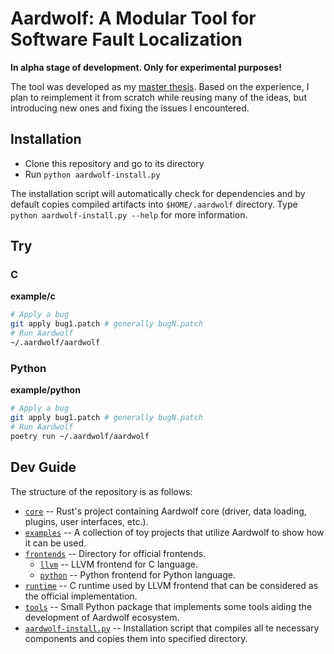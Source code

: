 # Aardwolf: A Modular Tool for Software Fault Localization

**In alpha stage of development. Only for experimental purposes!**

The tool was developed as my [master thesis](thesis.pdf).
Based on the experience, I plan to reimplement it from scratch while reusing many of the ideas, but introducing new ones and fixing the issues I encountered.

## Installation

* Clone this repository and go to its directory
* Run `python aardwolf-install.py`

The installation script will automatically check for dependencies and by default copies compiled artifacts into `$HOME/.aardwolf` directory.
Type `python aardwolf-install.py --help` for more information.

## Try

### C

**example/c**

```sh
# Apply a bug
git apply bug1.patch # generally bugN.patch
# Run Aardwolf
~/.aardwolf/aardwolf
```

### Python

**example/python**

```sh
# Apply a bug
git apply bug1.patch # generally bugN.patch
# Run Aardwolf
poetry run ~/.aardwolf/aardwolf
```

## Dev Guide

The structure of the repository is as follows:

* [`core`](core) -- Rust's project containing Aardwolf core (driver, data loading, plugins, user interfaces, etc.).
* [`examples`](examples) -- A collection of toy projects that utilize Aardwolf to show how it can be used.
* [`frontends`](frontends) -- Directory for official frontends.
    * [`llvm`](frontends/llvm) -- LLVM frontend for C language.
    * [`python`](frontends/python) -- Python frontend for Python language.
* [`runtime`](runtime) -- C runtime used by LLVM frontend that can be considered as the official implementation.
* [`tools`](tools) -- Small Python package that implements some tools aiding the development of Aardwolf ecosystem.
* [`aardwolf-install.py`](aardwolf-install.py) -- Installation script that compiles all te necessary components and copies them into specified directory.